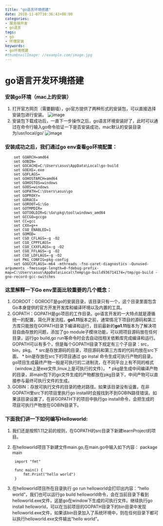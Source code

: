 ```yaml
---
title: "go语言环境搭建"
date: 2018-11-07T10:36:43+08:00
categories:
- 服务端开发
- go语言
tags:
- go
- 环境安装
keywords:
- go环境搭建
#thumbnailImage: //example.com/image.jpg
---
```


<!--more-->
# go语言开发环境搭建

### 安装go环境（mac上的安装）
  1. 打开官方网页（需要翻墙），go官方提供了两种形式的安装包，可以直接选择安装包进行安装。
  ![image](/go_language01/go_download.png)
  2. 安装包下载成功后，一直下一步操作之后，go语言环境安装好了，此时可以通过在命令行输入go命令验证一下是否安装成功，mac默认的安装目录为/usr/local/go/
  ![image](/go_language01/go_install.png)
### 安装成功之后，我们通过go env查看go环境配置：
    	set GOARCH=amd64
    	set GOBIN=
    	set GOCACHE=C:\Users\asus\AppData\Local\go-build
    	set GOEXE=.exe
    	set GOFLAGS=
    	set GOHOSTARCH=amd64
    	set GOHOSTOS=windows
    	set GOOS=windows
    	set GOPATH=C:\Users\asus\go
    	set GOPROXY=
    	set GORACE=
    	set GOROOT=G:\Go
    	set GOTMPDIR=
    	set GOTOOLDIR=G:\Go\pkg\tool\windows_amd64
    	set GCCGO=gccgo
    	set CC=gcc
    	set CXX=g++
    	set CGO_ENABLED=1
    	set GOMOD=
    	set CGO_CFLAGS=-g -O2
    	set CGO_CPPFLAGS=
    	set CGO_CXXFLAGS=-g -O2
    	set CGO_FFLAGS=-g -O2
    	set CGO_LDFLAGS=-g -O2
    	set PKG_CONFIG=pkg-config
    	set GOGCCFLAGS=-m64 -mthreads -fno-caret-diagnostics -Qunused-arguments -fmessage-length=0-fdebug-prefix-map=C:\Users\asus\AppData\Local\Temp\go-build936714174=/tmp/go-build -gno-record-gcc-switches
### 这里解释一下Go env里面比较重要的几个概念：
  1. GOROOT：GOROOT是go的安装目录，该目录只有一个，这个目录里面包含Go本身提供的官方开发开发库和编译环境以及内置的工具。
  2. GOPATH：GOPATH是go项目的工作目录。go语言开发的一大特点就是遵循统一的配置，简化开发流程。**go1.11**版本之前，通常情况下项目的源码和第三方库只能放在GOPATH目录下编译和运行，目前最新的**go1.11**版本为了解决项目自由存放的问题，添加了go module子模块功能，可以把项目源码放在任何目录，运行go build,go run等命令时会去自动找相关依赖库完成编译和运行。GOPATH可以有多个，但是每个GOPATH目录下规定有三个子目录：src，bin，pkg。
  	* src是存放源码的目录，项目源码和第三方库的代码均放在src下面。
  	* bin是存放在src下的项目通过 go instal 命令生成可执行产物的目录，go项目生成最终产物一般是可执行的二进制流，在不同平台上有不同的格式（window上是exe文件,linux上是可执行的文件）。
  	* pkg是生成中间编译产物的目录，非main包下的go文件生成的产物都放在pkg目录下，中间产物可以直接参与最终可执行文件的生成。
  3. GOBIN：存放可执行文件的目录的绝对路径。如果该目录没有设置，在非GOPATH里src下的项目里执行go install时会报找到不到GOBIN路径错误。如果该目录设置了，在非GOPATH下的项目中执行go install命令，会把生成的项目可执行产物放在GOBIN目录下。

### 下面我们讲一下如何编写Helloworld:
1. 我们还是按照1.11之前的规则，在GOPATH的src目录下新建learnProject的项目。
2. 在helloworld项目下新建文件main.go,在main.go中输入如下内容：
	    package main

    	import "fmt"

    	func main() {
    		fmt.Print("hello world")
    	}
3. 在helloworld项目所在目录执行 go run helloworld会打印出内容：“hello world”，我们也可以运行go build helloworld命令，会在当前目录下看到helloworld.exe文件，这是go在window下生成的可执行文件。继续执行go install helloworld，可以在当前项目的GOPATH目录下的bin目录中发现helloworld.exe文件，如果该bin目录加入了系统环境中，则在任何目录下都可以执行helloworld.exe文件输出“hello world”。
